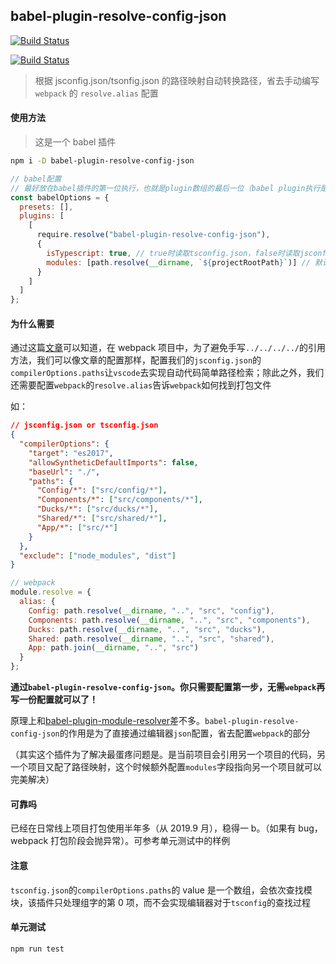 ## babel-plugin-resolve-config-json

[![Build Status](https://travis-ci.com/flytam/babel-plugin-resolve-config-json.svg?branch=master)](https://travis-ci.com/flytam/babel-plugin-resolve-config-json) 


[![Build Status](https://img.shields.io/npm/v/babel-plugin-resolve-config-json.svg?style=flat-square)](https://npmjs.org/package/babel-plugin-resolve-config-json) 


> 根据 jsconfig.json/tsonfig.json 的路径映射自动转换路径，省去手动编写 `webpack` 的 `resolve.alias` 配置

#### 使用方法

> 这是一个 babel 插件

```bash
npm i -D babel-plugin-resolve-config-json
```

```js
// babel配置
// 最好放在babel插件的第一位执行，也就是plugin数组的最后一位（babel plugin执行是逆序的）
const babelOptions = {
  presets: [],
  plugins: [
    [
      require.resolve("babel-plugin-resolve-config-json"),
      {
        isTypescript: true, // true时读取tsconfig.json，false时读取jsconfig.json。默认是false
        modules: [path.resolve(__dirname, `${projectRootPath}`)] // 默认是运行终端命令的目录。可以传递接收一个路径数组，会读取路径根目录下的config.json进行配置。
      }
    ]
  ]
};
```

#### 为什么需要

通过这篇[文章](https://medium.com/@justintulk/solve-module-import-aliasing-for-webpack-jest-and-vscode-74007ce4adc9)可以知道，在 webpack 项目中，为了避免手写`../../../../`的引用方法，我们可以像文章的配置那样，配置我们的`jsconfig.json`的`compilerOptions.paths`让`vscode`去实现自动代码简单路径检索；除此之外，我们还需要配置`webpack`的`resolve.alias`告诉`webpack`如何找到打包文件

如：

```json
// jsconfig.json or tsconfig.json
{
  "compilerOptions": {
    "target": "es2017",
    "allowSyntheticDefaultImports": false,
    "baseUrl": "./",
    "paths": {
      "Config/*": ["src/config/*"],
      "Components/*": ["src/components/*"],
      "Ducks/*": ["src/ducks/*"],
      "Shared/*": ["src/shared/*"],
      "App/*": ["src/*"]
    }
  },
  "exclude": ["node_modules", "dist"]
}
```

```js
// webpack
module.resolve = {
  alias: {
    Config: path.resolve(__dirname, "..", "src", "config"),
    Components: path.resolve(__dirname, "..", "src", "components"),
    Ducks: path.resolve(__dirname, "..", "src", "ducks"),
    Shared: path.resolve(__dirname, "..", "src", "shared"),
    App: path.join(__dirname, "..", "src")
  }
};
```

**通过`babel-plugin-resolve-config-json`。你只需要配置第一步，无需`webpack`再写一份配置就可以了！**

原理上和[babel-plugin-module-resolver](https://github.com/tleunen/babel-plugin-module-resolver)差不多。`babel-plugin-resolve-config-json`的作用是为了直接通过编辑器`json`配置，省去配置`webpack`的部分

（其实这个插件为了解决最蛋疼问题是。是当前项目会引用另一个项目的代码，另一个项目又配了路径映射，这个时候额外配置`modules`字段指向另一个项目就可以完美解决）

#### 可靠吗

已经在日常线上项目打包使用半年多（从 2019.9 月），稳得一 b。（如果有 bug，webpack 打包阶段会抛异常）。可参考单元测试中的样例

#### 注意

`tsconfig.json`的`compilerOptions.paths`的 value 是一个数组，会依次查找模块，该插件只处理组字的第 0 项，而不会实现编辑器对于`tsconfig`的查找过程

#### 单元测试

```bash
npm run test
```
